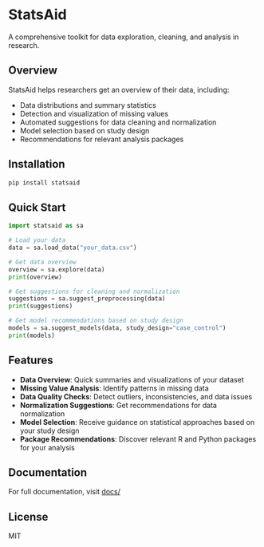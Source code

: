 # StatsAid

A comprehensive toolkit for data exploration, cleaning, and analysis in research.

## Overview

StatsAid helps researchers get an overview of their data, including:
- Data distributions and summary statistics
- Detection and visualization of missing values
- Automated suggestions for data cleaning and normalization
- Model selection based on study design
- Recommendations for relevant analysis packages

## Installation

```bash
pip install statsaid
```

## Quick Start

```python
import statsaid as sa

# Load your data
data = sa.load_data("your_data.csv")

# Get data overview
overview = sa.explore(data)
print(overview)

# Get suggestions for cleaning and normalization
suggestions = sa.suggest_preprocessing(data)
print(suggestions)

# Get model recommendations based on study design
models = sa.suggest_models(data, study_design="case_control")
print(models)
```

## Features

- **Data Overview**: Quick summaries and visualizations of your dataset
- **Missing Value Analysis**: Identify patterns in missing data
- **Data Quality Checks**: Detect outliers, inconsistencies, and data issues
- **Normalization Suggestions**: Get recommendations for data normalization
- **Model Selection**: Receive guidance on statistical approaches based on your study design
- **Package Recommendations**: Discover relevant R and Python packages for your analysis

## Documentation

For full documentation, visit [docs/](docs/)

## License

MIT